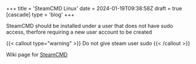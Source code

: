 +++
title = 'SteamCMD Linux'
date = 2024-01-19T09:38:58Z
draft = true
[cascade]
	type = 'blog'
+++

SteamCMD should be installed under a user that does not have sudo
access, therfore requiring a new user account to be created

{{< callout type="warning" >}}
  Do not give steam user sudo
{{< /callout >}}

Wiki page for [SteamCMD](https://developer.valvesoftware.com/wiki/SteamCMD)